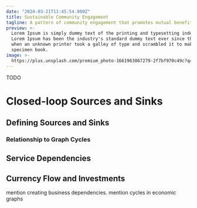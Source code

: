 ```yaml
---
date: "2024-03-21T11:45:54.000Z"
title: Sustainable Community Engagement
tagline: A pattern of community engagement that promotes mutual benefit 
preview: >-
  Lorem Ipsum is simply dummy text of the printing and typesetting industry.
  Lorem Ipsum has been the industry's standard dummy text ever since the 1500s,
  when an unknown printer took a galley of type and scrambled it to make a type
  specimen book.
image: >-
  https://plus.unsplash.com/premium_photo-1661963067279-2f7bf970c49c?q=80&w=1949&auto=format&fit=crop&ixlib=rb-4.0.3&ixid=M3wxMjA3fDB8MHxwaG90by1wYWdlfHx8fGVufDB8fHx8fA%3D%3D
---
```


TODO

# Closed-loop Sources and Sinks

## Defining Sources and Sinks

### Relationship to Graph Cycles

## Service Dependencies

## Currency Flow and Investments

mention creating business dependencies. mention cycles in economic graphs